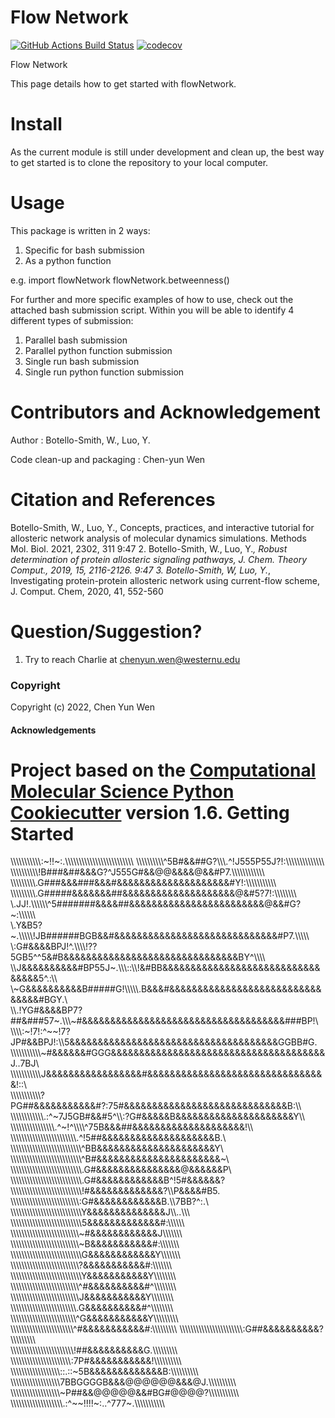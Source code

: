 Flow Network
==============================
[//]: # (Badges)
[![GitHub Actions Build Status](https://github.com/REPLACE_WITH_OWNER_ACCOUNT/flowNetwork/workflows/CI/badge.svg)](https://github.com/REPLACE_WITH_OWNER_ACCOUNT/flowNetwork/actions?query=workflow%3ACI)
[![codecov](https://codecov.io/gh/REPLACE_WITH_OWNER_ACCOUNT/flowNetwork/branch/master/graph/badge.svg)](https://codecov.io/gh/REPLACE_WITH_OWNER_ACCOUNT/flowNetwork/branch/master)


Flow Network

This page details how to get started with flowNetwork.

Install
=======
As the current module is still under development and clean up, the best way to get started is to clone the repository to your local computer. 


Usage 
=====
This package is written in 2 ways:
   1. Specific for bash submission
   2. As a python function

e.g.
import flowNetwork
flowNetwork.betweenness()

For further and more specific examples of how to use, check out the attached bash submission script. Within you will be able to identify 4 different types of submission:
   1. Parallel bash submission
   2. Parallel python function submission
   3. Single run bash submission
   4. Single run python function submission

Contributors and Acknowledgement
================================
Author : Botello-Smith, W., Luo, Y.

Code clean-up and packaging : Chen-yun Wen

Citation and References
=======================
Botello-Smith, W., Luo, Y., Concepts, practices, and interactive tutorial for allosteric network analysis of molecular dynamics simulations. Methods Mol. Biol. 2021, 2302, 311
9:47
2. Botello-Smith, W., Luo, Y.*, Robust determination of protein allosteric signaling pathways, J. Chem. Theory Comput., 2019, 15, 2116-2126.
9:47
3. Botello-Smith, W, Luo, Y.*, Investigating protein-protein allosteric network using current-flow scheme, J. Comput. Chem, 2020, 41, 552-560

Question/Suggestion?
====================
   1. Try to reach Charlie at chenyun.wen@westernu.edu


### Copyright

Copyright (c) 2022, Chen Yun Wen


#### Acknowledgements
 
Project based on the 
[Computational Molecular Science Python Cookiecutter](https://github.com/molssi/cookiecutter-cms) version 1.6.
Getting Started
===============



\\\\\\\\\\\\\\\\\\\\\\\:~!!~:.\\\\\\\\\\\\\\\\\\\\\\\\\\\\\\\\\\\\\\\\\\\\\\\\\\
\\\\\\\\\\\\\\\\\\\\\^5B#&&##G?\\\\\\\.^!J555P55J?!:\\\\\\\\\\\\\\\\\\\\\\\\\\\\
\\\\\\\\\\\\\\\\\\\\!B###&##&&&G?^J555G#&&@@&&&&@&&#P7.\\\\\\\\\\\\\\\\\\\\\\\\\
\\\\\\\\\\\\\\\\\\\.G###&&&###&&&#&&&&&&&&&&&&&&&&&&&&#Y!:\\\\\\\\\\\\\\\\\\\\\\
\\\\\\\\\\\\\\\\\\\.G#####&&&&&&&##&&&&&&&&&&&&&&&&&&&&@&#5?7!:\\\\\\\\\\\\\\\\\
\\.JJ!.\\\\\\\\\\\\\^5#######&&&&##&&&&&&&&&&&&&&&&&&&&&&&&@&&#G?~:\\\\\\\\\\\\\
\\\.Y&B5?~.\\\\\\\\\\\!JB######BGB&&#&&&&&&&&&&&&&&&&&&&&&&&&&&&&&#P7.\\\\\\\\\\
\\\:G#&&&&BPJ!^.\\\\\\\\!??5GB5^\^5&#B&&&&&&&&&&&&&&&&&&&&&&&&&&&&&&&BY^\\\\\\\\
\\\J&&&&&&&&&&#BP55J~.\\\\\\::\\\\!&#BB&&&&&&&&&&&&&&&&&&&&&&&&&&&&&&&&&5^.:\\\\
\\\~G&&&&&&&&&&B#####G!\\\\\\\\\\\.B&&&#&&&&&&&&&&&&&&&&&&&&&&&&&&&&&&&&#BGY.\\\
\\\\.!YG#&&&&BP7?##&###57~.\\\\\\\~#&&&&&&&&&&&&&&&&&&&&&&&&&&&&&&&&&&&&###BP!\\
\\\\\\\\:~!7!:\^~~!7?JP#&&BPJ!:\\\5&&&&&&&&&&&&&&&&&&&&&&&&&&&&&&&&&&&&&GGBB#G.\
\\\\\\\\\\\\\\\\\\\\\\~#&&&&&&#GGG&&&&&&&&&&&&&&&&&&&&&&&&&&&&&&&&&&&&&&J..7BJ\\
\\\\\\\\\\\\\\\\\\\\\\J&&&&&&&&&&&&&&&&&#&&&&&&&&&&&&&&&&&&&&&&&&&&&&&&&&!\::\\\
\\\\\\\\\\\\\\\\\\\\\\?PG##&&&&&&&&&&&#?:75#&&&&&&&&&&&&&&&&&&&&&&&&&&&&&B:\\\\\
\\\\\\\\\\\\\\\\\\\\\\\\.:^~7J5GB#&&#5^\\\\:?G#&&&&&B&&&&&&&&&&&&&&&&&&&&&Y\\\\\
\\\\\\\\\\\\\\\\\\\\\\\\\\\\\\\\.^~!^\\\\\\\\\^75B&&&##&&&&&&&&&&&&&&&&&&&&!\\\\
\\\\\\\\\\\\\\\\\\\\\\\\\\\\\\\\\\\\\\\\\\\\\\\\\.^!5##&&&&&&&&&&&&&&&&&&&&B.\\\
\\\\\\\\\\\\\\\\\\\\\\\\\\\\\\\\\\\\\\\\\\\\\\\\\\\\^BB&&&&&&&&&&&&&&&&&&&&&Y\\\
\\\\\\\\\\\\\\\\\\\\\\\\\\\\\\\\\\\\\\\\\\\\\\\\\\\\^B#&&&&&&&&&&&&&&&&&&&&&&~\\
\\\\\\\\\\\\\\\\\\\\\\\\\\\\\\\\\\\\\\\\\\\\\\\\\\\\.G#&&&&&&&&&&&&&&&@&&&&&&P\\
\\\\\\\\\\\\\\\\\\\\\\\\\\\\\\\\\\\\\\\\\\\\\\\\\\\\.G#&&&&&&&&&&&&B^!5#&&&&&&?\
\\\\\\\\\\\\\\\\\\\\\\\\\\\\\\\\\\\\\\\\\\\\\\\\\\\\!#&&&&&&&&&&&&&?\\\P&&&&#B5.
\\\\\\\\\\\\\\\\\\\\\\\\\\\\\\\\\\\\\\\\\\\\\\\\\\\:G#&&&&&&&&&&&&B.\\\7BB?^:.\\
\\\\\\\\\\\\\\\\\\\\\\\\\\\\\\\\\\\\\\\\\\\\\\\\\\\Y&&&&&&&&&&&&&&J\\\\\..\\\\\\
\\\\\\\\\\\\\\\\\\\\\\\\\\\\\\\\\\\\\\\\\\\\\\\\\\\5&&&&&&&&&&&&&#:\\\\\\\\\\\\\
\\\\\\\\\\\\\\\\\\\\\\\\\\\\\\\\\\\\\\\\\\\\\\\\\\\~#&&&&&&&&&&&&J\\\\\\\\\\\\\\
\\\\\\\\\\\\\\\\\\\\\\\\\\\\\\\\\\\\\\\\\\\\\\\\\\\~B&&&&&&&&&&&#:\\\\\\\\\\\\\\
\\\\\\\\\\\\\\\\\\\\\\\\\\\\\\\\\\\\\\\\\\\\\\\\\\\G&&&&&&&&&&&&Y\\\\\\\\\\\\\\\
\\\\\\\\\\\\\\\\\\\\\\\\\\\\\\\\\\\\\\\\\\\\\\\\\\\?&&&&&&&&&&&#:\\\\\\\\\\\\\\\
\\\\\\\\\\\\\\\\\\\\\\\\\\\\\\\\\\\\\\\\\\\\\\\\\\\Y&&&&&&&&&&&Y\\\\\\\\\\\\\\\\
\\\\\\\\\\\\\\\\\\\\\\\\\\\\\\\\\\\\\\\\\\\\\\\\\\^#&&&&&&&&&&#^\\\\\\\\\\\\\\\\
\\\\\\\\\\\\\\\\\\\\\\\\\\\\\\\\\\\\\\\\\\\\\\\\\\J&&&&&&&&&&&Y\\\\\\\\\\\\\\\\\
\\\\\\\\\\\\\\\\\\\\\\\\\\\\\\\\\\\\\\\\\\\\\\\\\.G&&&&&&&&&&#^\\\\\\\\\\\\\\\\\
\\\\\\\\\\\\\\\\\\\\\\\\\\\\\\\\\\\\\\\\\\\\\\\\^G&&&&&&&&&&&Y\\\\\\\\\\\\\\\\\\
\\\\\\\\\\\\\\\\\\\\\\\\\\\\\\\\\\\\\\\\\\\\\\\^#&&&&&&&&&&&#:\\\\\\\\\\\\\\\\\\
\\\\\\\\\\\\\\\\\\\\\\\\\\\\\\\\\\\\\\\\\\\\\\:G##&&&&&&&&&&?\\\\\\\\\\\\\\\\\\\
\\\\\\\\\\\\\\\\\\\\\\\\\\\\\\\\\\\\\\\\\\\\\\!##&&&&&&&&&&G.\\\\\\\\\\\\\\\\\\\
\\\\\\\\\\\\\\\\\\\\\\\\\\\\\\\\\\\\\\\\\\\\:7P#&&&&&&&&&&&!\\\\\\\\\\\\\\\\\\\\
\\\\\\\\\\\\\\\\\\\\\\\\\\\\\\\\\\\\\::.::~5B&&&&&&&&&&&&&B:\\\\\\\\\\\\\\\\\\\\
\\\\\\\\\\\\\\\\\\\\\\\\\\\\\\\\\\\\7BBGGGGB&&&@@@@@@&&&@J.\\\\\\\\\\\\\\\\\\\\\
\\\\\\\\\\\\\\\\\\\\\\\\\\\\\\\\\\\\~P##&&@@@@@&&#BG#@@@@?\\\\\\\\\\\\\\\\\\\\\\
\\\\\\\\\\\\\\\\\\\\\\\\\\\\\\\\\\\\\\.:^~~!!!!~:..\^777~.\\\\\\\\\\\\\\\\\\\\\\



